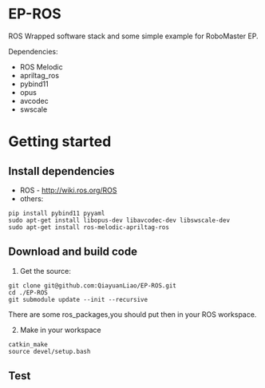# EP-ROS
ROS Wrapped software stack and some simple example for RoboMaster EP.

Dependencies:
- ROS Melodic
- apriltag_ros
- pybind11
- opus
- avcodec
- swscale

# Getting started 
## Install dependencies
- ROS - http://wiki.ros.org/ROS
- others:
```
pip install pybind11 pyyaml
sudo apt-get install libopus-dev libavcodec-dev libswscale-dev 
sudo apt-get install ros-melodic-apriltag-ros
```
## Download and build code
1. Get the source:
```
git clone git@github.com:QiayuanLiao/EP-ROS.git
cd ./EP-ROS
git submodule update --init --recursive
```
There are some ros_packages,you should put then in your ROS workspace.

2. Make in your workspace
```
catkin_make
source devel/setup.bash
```
## Test
